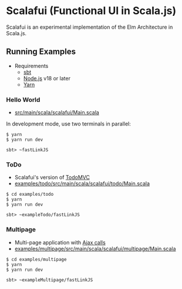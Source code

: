 # Scalafui (Functional UI in Scala.js)

Scalafui is an experimental implementation of the Elm Architecture in Scala.js.

## Running Examples

* Requirements
    * [sbt](https://www.scala-sbt.org/)
    * [Node.js](https://nodejs.org/en/download/releases) v18 or later
    * [Yarn](https://yarnpkg.com/)

### Hello World

* [src/main/scala/scalafui/Main.scala](src/main/scala/scalafui/Main.scala)

In development mode, use two terminals in parallel:

```console
$ yarn
$ yarn run dev
```

```console
sbt> ~fastLinkJS
```

### ToDo

* Scalafui's version of [TodoMVC](https://todomvc.com/)
* [examples/todo/src/main/scala/scalafui/todo/Main.scala](examples/todo/src/main/scala/scalafui/todo/Main.scala)

```console
$ cd examples/todo
$ yarn
$ yarn run dev
```

```console
sbt> ~exampleTodo/fastLinkJS
```

### Multipage

* Multi-page application with [Ajax calls](examples/multipage/src/main/scala/scalafui/multipage/Server.scala)
* [examples/multipage/src/main/scala/scalafui/multipage/Main.scala](examples/multipage/src/main/scala/scalafui/multipage/Main.scala)

```console
$ cd examples/multipage
$ yarn
$ yarn run dev
```

```console
sbt> ~exampleMultipage/fastLinkJS
```

